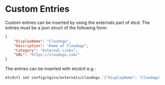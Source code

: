 # Custom Entries

Custom entries can be inserted by using the externals part of etcd.
The entries must be a json struct of the following form:

```json
{
    "DisplayName": "Cloudogu", 
    "Description": "Home of Cloudogu", 
    "Category": "External Links", 
    "URL": "https://cloudogu.com/"
}
```

The entries can be inserted with etcdctl e.g.:

```bash
etcdctl set config/nginx/externals/cloudogu '{"DisplayName": "Cloudogu","Description": "Home of Cloudogu", "Category": "External Links", "URL": "https://cloudogu.com/"}'
```
